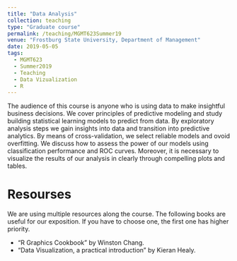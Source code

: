 ```yaml
---
title: "Data Analysis"
collection: teaching
type: "Graduate course"
permalink: /teaching/MGMT623Summer19
venue: "Frostburg State University, Department of Management"
date: 2019-05-05
tags:
  - MGMT623
  - Summer2019
  - Teaching
  - Data Vizualization
  - R
---
```


The audience of this course is anyone who is using data to make insightful business decisions. We
cover principles of predictive modeling and study building statistical learning models to predict
from data. By exploratory analysis steps we gain insights into data and transition into predictive
analytics. By means of cross-validation, we select reliable models and ovoid overfitting. We
discuss how to assess the power of our models using classification performance and ROC curves.
Moreover, it is necessary to visualize the results of our analysis in clearly through compelling
plots and tables.


Resourses
======
We are using multiple resources along the course. The following books are useful for our exposition.
If you have to choose one, the first one has higher priority.
- “R Graphics Cookbook” by Winston Chang.
- “Data Visualization, a practical introduction” by Kieran Healy.
